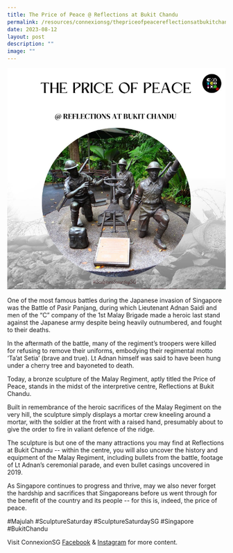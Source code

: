 ```yaml
---
title: The Price of Peace @ Reflections at Bukit Chandu
permalink: /resources/connexionsg/thepriceofpeacereflectionsatbukitchandu/
date: 2023-08-12
layout: post
description: ""
image: ""
---
```

![](/images/connexionsg/2023/price%20of%20peace%20ig.PNG)

One of the most famous battles during the Japanese invasion of Singapore was the Battle of Pasir Panjang, during which Lieutenant Adnan Saidi and men of the “C” company of the 1st Malay Brigade made a heroic last stand against the Japanese army despite being heavily outnumbered, and fought to their deaths.

In the aftermath of the battle, many of the regiment’s troopers were killed for refusing to remove their uniforms, embodying their regimental motto ‘Ta’at Setia’ (brave and true). Lt Adnan himself was said to have been hung under a cherry tree and bayoneted to death.

Today, a bronze sculpture of the Malay Regiment, aptly titled the Price of Peace, stands in the midst of the interpretive centre, Reflections at Bukit Chandu.

Built in remembrance of the heroic sacrifices of the Malay Regiment on the very hill, the sculpture simply displays a mortar crew kneeling around a mortar, with the soldier at the front with a raised hand, presumably about to give the order to fire in valiant defence of the ridge.

The sculpture is but one of the many attractions you may find at Reflections at Bukit Chandu -- within the centre, you will also uncover the history and equipment of the Malay Regiment, including bullets from the battle, footage of Lt Adnan’s ceremonial parade, and even bullet casings uncovered in 2019.

As Singapore continues to progress and thrive, may we also never forget the hardship and sacrifices that Singaporeans before us went through for the benefit of the country and its people -- for this is, indeed, the price of peace.

#Majulah #SculptureSaturday #SculptureSaturdaySG #Singapore #BukitChandu

Visit ConnexionSG <a target="_blank" href="https://www.facebook.com/ConnexionSG">Facebook</a> &amp; <a target="_blank" href="https://www.instagram.com/connexionsg/">Instagram</a> for more content.